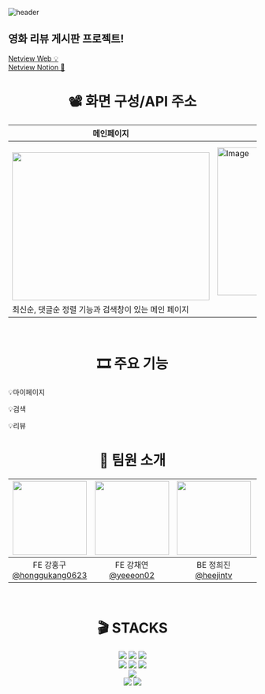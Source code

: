 ![header](https://capsule-render.vercel.app/api?type=rect&color=auto&height=120&section=header&text=🍿NET%VIEW🍿&fontSize=90)

## 영화 리뷰 게시판 프로젝트!

[Netview Web 💡](URL)
<br>
[Netview Notion 📓](https://www.notion.so/WEB-6-328d84216a9b4e3396c3408f5abea9f4?pvs=4)


<div align=center><h1>📽 화면 구성/API 주소 </h1></div>
<div align=center>
<table><thead>
  <tr>
    <th>메인페이지</th>
    <th>로그인 페이지</th>
  </tr></thead>
<tbody>
  <tr>
    <td><br><img src="https://github.com/pknu-wap/2024_1_WEB6/assets/114375668/17ffcc98-338f-4fda-b6f9-6ae6a1891ea7" width="400" height="300"></td>
    <td><img src="https://github.com/pknu-wap/2024_1_WEB6/assets/114375668/431f7c04-4d0f-45d7-8579-627af85dc34d" alt="Image" width="400" height="300"></td>
  </tr>
  <tr>
    <td>최신순, 댓글순 정렬 기능과 검색창이 있는 메인 페이지</td>
    <td></td>
  </tr>
</tbody>
</table>
</div>
<br>
<div align=center><h1>🎞 주요 기능 </h1></div>
<p>
💡마이페이지
</p>

<p>
💡검색
</p>

<p>
💡리뷰
</p>


<div align=center><h1>🎥 팀원 소개 </h1></div>

|<img src="https://avatars.githubusercontent.com/u/137487445?v=4" width="150" height="150"/>|<img src="https://avatars.githubusercontent.com/u/122443510?v=4" width="150" height="150"/>|<img src="https://avatars.githubusercontent.com/u/144670992?v=4" width="150" height="150"/>|<img src="https://avatars.githubusercontent.com/u/143075401?v=4" width="150" height="150"/>|<img src="https://avatars.githubusercontent.com/u/114375668?v=4" width="150" height="150"/>|
|:-:|:-:|:-:|:-:|:-:|
|FE 강홍구<br/>[@honggukang0623](https://github.com/honggukang0623)|FE 강채연<br/>[@yeeeon02](https://github.com/yeeeon02)|BE 정희진<br/>[@heejintv](https://github.com/heejintv)|BE 김민아<br/>[@alsdddk](https://github.com/alsdddk)|BE 최민서<br/>[@oneokiwa](https://github.com/oneokiwa)|
<br>


<div align=center><h1>🎬 STACKS</h1></div>

<div align=center> 
  <img src="https://img.shields.io/badge/java-007396?style=for-the-badge&logo=java&logoColor=white"> 
  <img src="https://img.shields.io/badge/spring-6DB33F?style=for-the-badge&logo=spring&logoColor=white"> 
  <img src="https://img.shields.io/badge/springBoot-6DB33F?style=for-the-badge&logo=springBoot&logoColor=white"> 
  <br>
  
  <img src="https://img.shields.io/badge/html5-E34F26?style=for-the-badge&logo=html5&logoColor=white"> 
  <img src="https://img.shields.io/badge/css-1572B6?style=for-the-badge&logo=css3&logoColor=white"> 
  <img src="https://img.shields.io/badge/javascript-F7DF1E?style=for-the-badge&logo=javascript&logoColor=black"> 
  <br>
  
  <img src="https://img.shields.io/badge/mariaDB-003545?style=for-the-badge&logo=mariaDB&logoColor=white"> 
  <br>
  
  <img src="https://img.shields.io/badge/github-181717?style=for-the-badge&logo=github&logoColor=white">
  <img src="https://img.shields.io/badge/git-F05032?style=for-the-badge&logo=git&logoColor=white">
  <br>
</div>
